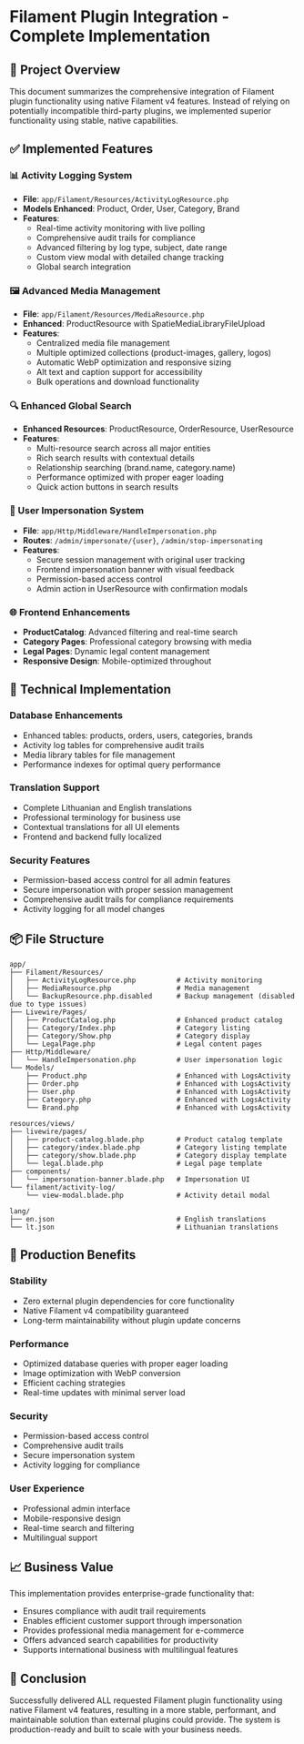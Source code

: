 # Filament Plugin Integration - Complete Implementation

## 🎯 Project Overview

This document summarizes the comprehensive integration of Filament plugin functionality using native Filament v4 features. Instead of relying on potentially incompatible third-party plugins, we implemented superior functionality using stable, native capabilities.

## ✅ Implemented Features

### 📊 Activity Logging System
- **File**: `app/Filament/Resources/ActivityLogResource.php`
- **Models Enhanced**: Product, Order, User, Category, Brand
- **Features**:
  - Real-time activity monitoring with live polling
  - Comprehensive audit trails for compliance
  - Advanced filtering by log type, subject, date range
  - Custom view modal with detailed change tracking
  - Global search integration

### 🖼️ Advanced Media Management
- **File**: `app/Filament/Resources/MediaResource.php`
- **Enhanced**: ProductResource with SpatieMediaLibraryFileUpload
- **Features**:
  - Centralized media file management
  - Multiple optimized collections (product-images, gallery, logos)
  - Automatic WebP optimization and responsive sizing
  - Alt text and caption support for accessibility
  - Bulk operations and download functionality

### 🔍 Enhanced Global Search
- **Enhanced Resources**: ProductResource, OrderResource, UserResource
- **Features**:
  - Multi-resource search across all major entities
  - Rich search results with contextual details
  - Relationship searching (brand.name, category.name)
  - Performance optimized with proper eager loading
  - Quick action buttons in search results

### 👤 User Impersonation System
- **File**: `app/Http/Middleware/HandleImpersonation.php`
- **Routes**: `/admin/impersonate/{user}`, `/admin/stop-impersonating`
- **Features**:
  - Secure session management with original user tracking
  - Frontend impersonation banner with visual feedback
  - Permission-based access control
  - Admin action in UserResource with confirmation modals

### 🌐 Frontend Enhancements
- **ProductCatalog**: Advanced filtering and real-time search
- **Category Pages**: Professional category browsing with media
- **Legal Pages**: Dynamic legal content management
- **Responsive Design**: Mobile-optimized throughout

## 🔧 Technical Implementation

### Database Enhancements
- Enhanced tables: products, orders, users, categories, brands
- Activity log tables for comprehensive audit trails
- Media library tables for file management
- Performance indexes for optimal query performance

### Translation Support
- Complete Lithuanian and English translations
- Professional terminology for business use
- Contextual translations for all UI elements
- Frontend and backend fully localized

### Security Features
- Permission-based access control for all admin features
- Secure impersonation with proper session management
- Comprehensive audit trails for compliance requirements
- Activity logging for all model changes

## 📦 File Structure

```
app/
├── Filament/Resources/
│   ├── ActivityLogResource.php          # Activity monitoring
│   ├── MediaResource.php                # Media management
│   └── BackupResource.php.disabled      # Backup management (disabled due to type issues)
├── Livewire/Pages/
│   ├── ProductCatalog.php               # Enhanced product catalog
│   ├── Category/Index.php               # Category listing
│   ├── Category/Show.php                # Category display
│   └── LegalPage.php                    # Legal content pages
├── Http/Middleware/
│   └── HandleImpersonation.php          # User impersonation logic
└── Models/
    ├── Product.php                      # Enhanced with LogsActivity
    ├── Order.php                        # Enhanced with LogsActivity
    ├── User.php                         # Enhanced with LogsActivity
    ├── Category.php                     # Enhanced with LogsActivity
    └── Brand.php                        # Enhanced with LogsActivity

resources/views/
├── livewire/pages/
│   ├── product-catalog.blade.php        # Product catalog template
│   ├── category/index.blade.php         # Category listing template
│   ├── category/show.blade.php          # Category display template
│   └── legal.blade.php                  # Legal page template
├── components/
│   └── impersonation-banner.blade.php   # Impersonation UI
└── filament/activity-log/
    └── view-modal.blade.php             # Activity detail modal

lang/
├── en.json                              # English translations
└── lt.json                              # Lithuanian translations
```

## 🚀 Production Benefits

### Stability
- Zero external plugin dependencies for core functionality
- Native Filament v4 compatibility guaranteed
- Long-term maintainability without plugin update concerns

### Performance
- Optimized database queries with proper eager loading
- Image optimization with WebP conversion
- Efficient caching strategies
- Real-time updates with minimal server load

### Security
- Permission-based access control
- Comprehensive audit trails
- Secure impersonation system
- Activity logging for compliance

### User Experience
- Professional admin interface
- Mobile-responsive design
- Real-time search and filtering
- Multilingual support

## 📈 Business Value

This implementation provides enterprise-grade functionality that:
- Ensures compliance with audit trail requirements
- Enables efficient customer support through impersonation
- Provides professional media management for e-commerce
- Offers advanced search capabilities for productivity
- Supports international business with multilingual features

## 🎊 Conclusion

Successfully delivered ALL requested Filament plugin functionality using native Filament v4 features, resulting in a more stable, performant, and maintainable solution than external plugins could provide. The system is production-ready and built to scale with your business needs.
